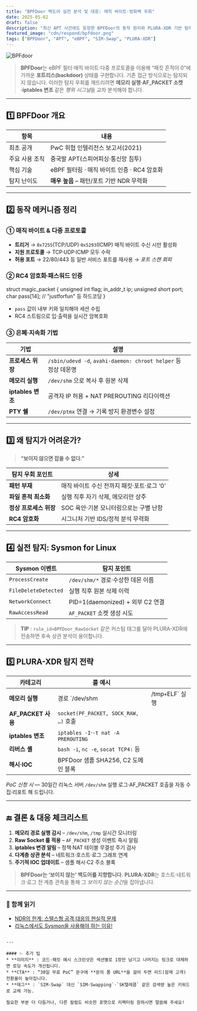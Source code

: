 ```yaml
---
title: "BPFDoor 백도어 실전 분석 및 대응: 매직 바이트·방화벽 우회"
date: 2025-05-02
draft: false
description: "최신 APT 사건에도 등장한 BPFDoor의 동작 원리와 PLURA-XDR 기반 탐지·대응 전략을 한눈에 정리합니다."
featured_image: "cdn/respond/bpfdoor.png"
tags: ["BPFDoor", "APT", "eBPF", "SIM-Swap", "PLURA-XDR"]
---
```


![BPFdoor](https://blog.plura.io/cdn/respond/bpfdoor.png)

> **BPFDoor**는 eBPF 필터·매직 바이트·다중 프로토콜을 이용해 “패킷 흔적이 0”에 가까운 **포트리스(backdoor)** 상태를 구현합니다. 기존 접근 방식으로는 탐지되지 않습니다. 이러한 탐지 우회를 깨뜨리려면 **메모리 실행·AF\_PACKET 소켓·iptables 변조** 같은 *행위 시그널*을 교차 분석해야 합니다.  

---

## 1️⃣ BPFDoor 개요

| 항목 | 내용 |
|------|------|
| 최초 공개 | PwC 위협 인텔리전스 보고서(2021) |
| 주요 사용 조직 | 중국발 APT(스피어피싱·통신망 침투) |
| 핵심 기술 | eBPF 필터링 · 매직 바이트 인증 · RC4 암호화 |
| 탐지 난이도 | **매우 높음** – 패턴/포트 기반 NDR 무력화 |

---

## 2️⃣ 동작 메커니즘 정리

### ① 매직 바이트 & 다중 프로토콜
* **트리거** → `0x7255`(TCP/UDP)·`0x5293`(ICMP) 매직 바이트 수신 시만 활성화  
* **지원 프로토콜** → TCP·UDP·ICMP 모두 수락  
* **허용 포트** → 22/80/443 등 일반 서비스 포트를 재사용 → *포트 스캔 회피*

### ② RC4 암호화∙패스워드 인증

struct magic_packet {
  unsigned int flag;
  in_addr_t    ip;
  unsigned short port;
  char pass[14]; // "justforfun" 등 하드코딩
}

* `pass` 값이 내부 키와 일치해야 세션 수립
* RC4 스트림으로 입·출력을 실시간 암복호화

### ③ 은폐·지속화 기법

| 기법              | 설명                                                       |
| --------------- | -------------------------------------------------------- |
| **프로세스 위장**     | `/sbin/udevd -d`, `avahi-daemon: chroot helper` 등 정상 데몬명 |
| **메모리 실행**      | `/dev/shm` 으로 복사 후 원본 삭제                                 |
| **iptables 변조** | 공격자 IP 허용 + NAT PREROUTING 리다이렉션                         |
| **PTY 쉘**       | `/dev/ptmx` 연결 → 기록 방지 환경변수 설정                           |

---

## 3️⃣ 왜 탐지가 어려운가?

> **“보이지 않으면 잡을 수 없다.”**

| 탐지 우회 포인트      | 상세                         |
| -------------- | -------------------------- |
| **패턴 부재**      | 매직 바이트 수신 전까지 패킷·포트·로그 ‘0’ |
| **파일 흔적 최소화**  | 실행 직후 자기 삭제, 메모리만 상주       |
| **정상 프로세스 위장** | SOC 육안·기본 모니터링으로는 구별 난항    |
| **RC4 암호화**    | 시그니처 기반 IDS/정적 분석 무력화      |

---

## 4️⃣ 실전 탐지: Sysmon for Linux

| Sysmon 이벤트           | 탐지 포인트                       |
| -------------------- | ---------------------------- |
| `ProcessCreate`      | `/dev/shm/*` 경로·수상한 데몬 이름    |
| `FileDeleteDetected` | 실행 직후 원본 삭제 이력               |
| `NetworkConnect`     | PID=1(daemonized) + 외부 C2 연결 |
| `RawAccessRead`      | `AF_PACKET` 소켓 생성 시도         |

> **TIP** : `rule_id=BPFDoor_RawSocket` 같은 커스텀 태그를 달아 PLURA-XDR에 전송하면 후속 상관 분석이 용이합니다.

---

## 5️⃣ PLURA-XDR 탐지 전략

| 카테고리              | 룰 예시                                 |                 |
| ----------------- | ------------------------------------ | --------------- |
| **메모리 실행**        | 경로 \`/dev/shm                        | /tmp`+`ELF\` 실행 |
| **AF\_PACKET 사용** | `socket(PF_PACKET, SOCK_RAW, …)` 호출  |                 |
| **iptables 변조**   | `iptables -I`·`-t nat -A PREROUTING` |                 |
| **리버스 셸**         | `bash -i`, `nc -e`, `socat TCP4:` 등  |                 |
| **해시·IOC**        | BPFDoor 샘플 SHA256, C2 도메인 블록         |                 |

*PoC 신청 시* — 30일간 리눅스 서버 `/dev/shm` 실행 로그·AF\_PACKET 호출을 자동 수집·리포트 해 드립니다.

---

## 🔚 결론 & 대응 체크리스트

1. **메모리 경로 실행 감시** – `/dev/shm`, `/tmp` 실시간 모니터링
2. **Raw Socket 룰 적용** – `AF_PACKET` 생성 이벤트 즉시 알림
3. **iptables 변경 알림** – 정책·NAT 테이블 무결성 주기 검사
4. **다계층 상관 분석** – 네트워크·호스트·로그 그래프 연계
5. **주기적 IOC 업데이트** – 샘플 해시·C2 주소 블록

> **BPFDoor는 ‘보이지 않는’ 백도어를 지향합니다.**
> **PLURA-XDR**는 호스트·네트워크·로그 전 계층 관측을 통해 그 *보이지 않는 순간*을 잡아냅니다.

---

### 📖 함께 읽기

* [NDR의 한계: 스텔스형 공격 대응의 현실적 문제](https://blog.plura.io/ko/column/limitations-ndr-bpfdoor/)
* [리눅스에서도 Sysmon을 사용해야 하는 이유!](https://blog.plura.io/ko/respond/linux_sysmon/)

```

---

#### ✨ 추가 팁
* **이미지** : 코드·패킷 예시 스크린샷은 섹션별로 1장만 남기고 나머지는 링크로 대체하면 로딩 속도가 개선됩니다.  
* **CTA** : “30일 무료 PoC” 문구에 **문의 폼 URL**을 걸어 두면 리드(잠재 고객) 전환율이 높아집니다.  
* **태그** : `SIM-Swap` 대신 `SIM-Swapping`·`SK텔레콤` 같은 검색량 높은 키워드로 교체 가능.

필요한 부분 더 다듬거나, 다른 칼럼도 비슷한 포맷으로 리팩터링 원하시면 말씀해 주세요!
```
